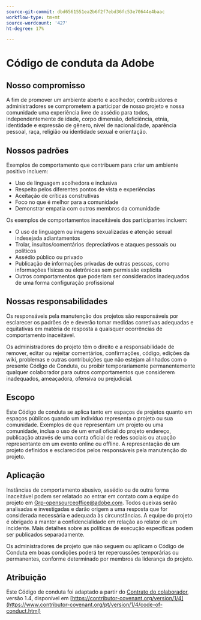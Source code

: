 ```yaml
---
source-git-commit: dbd6561551ea2b6f2f7ebd36fc53e70644e4baac
workflow-type: tm+mt
source-wordcount: '427'
ht-degree: 17%

---
```

# Código de conduta da Adobe

## Nosso compromisso

A fim de promover um ambiente aberto e acolhedor,
contribuidores e administradores se comprometem a participar de nosso projeto e
nossa comunidade uma experiência livre de assédio para todos, independentemente de idade, corpo
dimensão, deficiência, etnia, identidade e expressão de gênero, nível de
nacionalidade, aparência pessoal, raça, religião ou identidade sexual e
orientação.

## Nossos padrões

Exemplos de comportamento que contribuem para criar um ambiente positivo
incluem:

* Uso de linguagem acolhedora e inclusiva
* Respeito pelos diferentes pontos de vista e experiências
* Aceitação de críticas construtivas
* Foco no que é melhor para a comunidade
* Demonstrar empatia com outros membros da comunidade

Os exemplos de comportamentos inaceitáveis dos participantes incluem:

* O uso de linguagem ou imagens sexualizadas e atenção sexual indesejada
adiantamentos
* Trolar, insultos/comentários depreciativos e ataques pessoais ou políticos
* Assédio público ou privado
* Publicação de informações privadas de outras pessoas, como informações físicas ou eletrônicas
sem permissão explícita
* Outros comportamentos que poderiam ser considerados inadequados de uma forma
configuração profissional

## Nossas responsabilidades

Os responsáveis pela manutenção dos projetos são responsáveis por esclarecer os padrões de
e deverão tomar medidas corretivas adequadas e equitativas em matéria de
resposta a quaisquer ocorrências de comportamento inaceitável.

Os administradores do projeto têm o direito e a responsabilidade de remover, editar ou
rejeitar comentários, confirmações, código, edições da wiki, problemas e outras contribuições
que não estejam alinhados com o presente Código de Conduta, ou proibir temporariamente
permanentemente qualquer colaborador para outros comportamentos que considerem inadequados,
ameaçadora, ofensiva ou prejudicial.

## Escopo

Este Código de conduta se aplica tanto em espaços de projetos quanto em espaços públicos
quando um indivíduo representa o projeto ou sua comunidade. Exemplos de
que representam um projeto ou uma comunidade, inclua o uso de um email oficial do projeto
endereço, publicação através de uma conta oficial de redes sociais ou atuação
representante em um evento online ou offline. A representação de um projeto
definidos e esclarecidos pelos responsáveis pela manutenção do projeto.

## Aplicação

Instâncias de comportamento abusivo, assédio ou de outra forma inaceitável podem ser
relatado ao entrar em contato com a equipe do projeto em Grp-opensourceoffice@adobe.com. Todos
queixas serão analisadas e investigadas e darão origem a uma resposta que
for considerada necessária e adequada às circunstâncias. A equipe do projeto é
obrigado a manter a confidencialidade em relação ao relator de um incidente.
Mais detalhes sobre as políticas de execução específicas podem ser publicados separadamente.

Os administradores de projeto que não seguem ou aplicam o Código de Conduta em boas condições
poderá ter repercussões temporárias ou permanentes, conforme determinado por
membros da liderança do projeto.

## Atribuição

Este Código de conduta foi adaptado a partir do [Contrato do colaborador](https://contributor-covenant.org), versão 1.4,
disponível em [https://contributor-covenant.org/version/1/4](https://www.contributor-covenant.org/pt/version/1/4/code-of-conduct.html)
